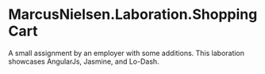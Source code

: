 MarcusNielsen.Laboration.ShoppingCart
=====================================

A small assignment by an employer with some additions. 
This laboration showcases AngularJs, Jasmine, and Lo-Dash.
